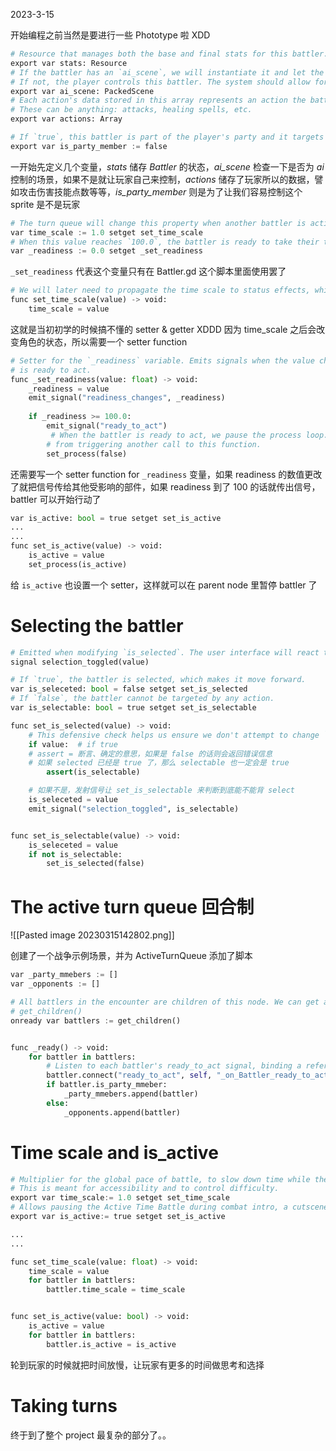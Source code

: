 2023-3-15

开始编程之前当然是要进行一些 Phototype 啦 XDD

```python
# Resource that manages both the base and final stats for this battler.
export var stats: Resource
# If the battler has an `ai_scene`, we will instantiate it and let the AI make decisions.
# If not, the player controls this battler. The system should allow for ally AIs.
export var ai_scene: PackedScene
# Each action's data stored in this array represents an action the battler can perform.
# These can be anything: attacks, healing spells, etc.
export var actions: Array

# If `true`, this battler is part of the player's party and it targets enemy units
export var is_party_member := false
```

一开始先定义几个变量，*stats* 储存 *Battler* 的状态，*ai_scene* 检查一下是否为 *ai* 控制的场景，如果不是就让玩家自己来控制，*actions* 储存了玩家所以的数据，譬如攻击伤害技能点数等等，*is_party_member* 则是为了让我们容易控制这个 sprite 是不是玩家

```python
# The turn queue will change this property when another battler is acting.
var time_scale := 1.0 setget set_time_scale
# When this value reaches `100.0`, the battler is ready to take their turn.
var _readiness := 0.0 setget _set_readiness
```

`_set_readiness` 代表这个变量只有在 Battler.gd 这个脚本里面使用罢了

```python
# We will later need to propagate the time scale to status effects, which is why we use a setter function.
func set_time_scale(value) -> void:
	time_scale = value
```

这就是当初初学的时候搞不懂的 setter & getter XDDD 因为 time_scale 之后会改变角色的状态，所以需要一个 setter function

```python
# Setter for the `_readiness` variable. Emits signals when the value changes and when the battler
# is ready to act.
func _set_readiness(value: float) -> void:
	_readiness = value
	emit_signal("readiness_changes", _readiness)
	
	if _readiness >= 100.0:
		emit_signal("ready_to_act")
		 # When the battler is ready to act, we pause the process loop. Doing so prevents _process 
		# from triggering another call to this function.
		set_process(false)
```

还需要写一个 setter function for `_readiness` 变量，如果 readiness 的数值更改了就把信号传给其他受影响的部件，如果 readiness 到了 100 的话就传出信号，battler 可以开始行动了

```python
var is_active: bool = true setget set_is_active
...
...
func set_is_active(value) -> void:
	is_active = value
	set_process(is_active)
```

给 `is_active` 也设置一个 setter，这样就可以在 parent node 里暂停 battler 了

# Selecting the battler

```python
# Emitted when modifying `is_selected`. The user interface will react to this for player-controlled battlers.
signal selection_toggled(value)

# If `true`, the battler is selected, which makes it move forward.
var is_seleceted: bool = false setget set_is_selected
# If `false`, the battler cannot be targeted by any action.
var is_selectable: bool = true setget set_is_selectable
```

```python
func set_is_selected(value) -> void:
	# This defensive check helps us ensure we don't attempt to change `is_selected` if the battler isn't selectable.
	if value:  # if true
	# assert = 断言、确定的意思，如果是 false 的话则会返回错误信息
	# 如果 selected 已经是 true 了，那么 selectable 也一定会是 true
		assert(is_selectable)

	# 如果不是，发射信号让 set_is_selectable 来判断到底能不能背 select
	is_seleceted = value
	emit_signal("selection_toggled", is_selectable)


func set_is_selectable(value) -> void:
	is_seleceted = value
	if not is_selectable:
		set_is_selected(false)
```

# The active turn queue   回合制

![[Pasted image 20230315142802.png]]

创建了一个战争示例场景，并为 ActiveTurnQueue 添加了脚本

```python
var _party_mmebers := []
var _opponents := []

# All battlers in the encounter are children of this node. We can get a list of all of them with
# get_children()
onready var battlers := get_children()


func _ready() -> void:
	for battler in battlers:
		# Listen to each battler's ready_to_act signal, binding a reference to the battler to the callback.
		battler.connect("ready_to_act", self, "_on_Battler_ready_to_act", [battler])
		if battler.is_party_mmeber:
			_party_mmebers.append(battler)
		else:
			_opponents.append(battler)
```

# Time scale and is_active

```python
# Multiplier for the global pace of battle, to slow down time while the player is making decisions.
# This is meant for accessibility and to control difficulty.
export var time_scale:= 1.0 setget set_time_scale
# Allows pausing the Active Time Battle during combat intro, a cutscene, or combat end.
export var is_active:= true setget set_is_active

...
...

func set_time_scale(value: float) -> void:
	time_scale = value
	for battler in battlers:
		battler.time_scale = time_scale


func set_is_active(value: bool) -> void:
	is_active = value
	for battler in battlers:
		battler.is_active = is_active
```

轮到玩家的时候就把时间放慢，让玩家有更多的时间做思考和选择

# Taking turns 
终于到了整个 project 最复杂的部分了。。
